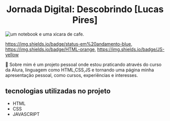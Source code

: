 <h1 align="center"> Jornada Digital: Descobrindo [Lucas Pires] </h1>

![um notebook e uma xicara de cafe.](/image/https://pasteboard.co/lFM2nFgxVjDI.jpg "notebook e cafe.")

https://img.shields.io/badge/status-em%20andamento-blue, https://img.shields.io/badge/HTML-orange, https://img.shields.io/badge/JS-yellow

:page_facing_up: Sobre mim é um projeto pessoal onde estou praticando através do curso da Alura, linguagem como HTML,CSS,JS e tornando uma página minha apresentação pessoal, como cursos, experiências e interesses.

## tecnologias utilizadas no projeto
* HTML
* CSS
* JAVASCRIPT




